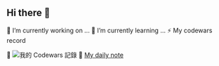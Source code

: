 ## Hi there 👋



🔭 I’m currently working on ...
🌱 I’m currently learning ...
⚡ My codewars record

🌱 ![我的 Codewars 記錄](https://www.codewars.com/users/GustavoFringg/badges/small)
🌱 [My daily note](https://github.com/GustavoFringgg/daily_codewar_note)
